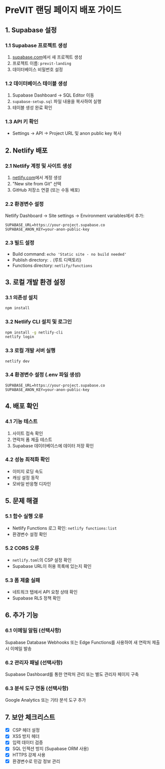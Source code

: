 # PreVIT 랜딩 페이지 배포 가이드

## 1. Supabase 설정

### 1.1 Supabase 프로젝트 생성
1. [supabase.com](https://supabase.com)에서 새 프로젝트 생성
2. 프로젝트 이름: `previt-landing`
3. 데이터베이스 비밀번호 설정

### 1.2 데이터베이스 테이블 생성
1. Supabase Dashboard → SQL Editor 이동
2. `supabase-setup.sql` 파일 내용을 복사하여 실행
3. 테이블 생성 완료 확인

### 1.3 API 키 확인
- Settings → API → Project URL 및 anon public key 복사

## 2. Netlify 배포

### 2.1 Netlify 계정 및 사이트 생성
1. [netlify.com](https://netlify.com)에서 계정 생성
2. "New site from Git" 선택
3. GitHub 저장소 연결 (또는 수동 배포)

### 2.2 환경변수 설정
Netlify Dashboard → Site settings → Environment variables에서 추가:

```
SUPABASE_URL=https://your-project.supabase.co
SUPABASE_ANON_KEY=your-anon-public-key
```

### 2.3 빌드 설정
- Build command: `echo 'Static site - no build needed'`
- Publish directory: `.` (루트 디렉토리)
- Functions directory: `netlify/functions`

## 3. 로컬 개발 환경 설정

### 3.1 의존성 설치
```bash
npm install
```

### 3.2 Netlify CLI 설치 및 로그인
```bash
npm install -g netlify-cli
netlify login
```

### 3.3 로컬 개발 서버 실행
```bash
netlify dev
```

### 3.4 환경변수 설정 (.env 파일 생성)
```
SUPABASE_URL=https://your-project.supabase.co
SUPABASE_ANON_KEY=your-anon-public-key
```

## 4. 배포 확인

### 4.1 기능 테스트
1. 사이트 접속 확인
2. 연락처 폼 제출 테스트
3. Supabase 데이터베이스에 데이터 저장 확인

### 4.2 성능 최적화 확인
- 이미지 로딩 속도
- 캐싱 설정 동작
- 모바일 반응형 디자인

## 5. 문제 해결

### 5.1 함수 실행 오류
- Netlify Functions 로그 확인: `netlify functions:list`
- 환경변수 설정 확인

### 5.2 CORS 오류
- `netlify.toml`의 CSP 설정 확인
- Supabase URL이 허용 목록에 있는지 확인

### 5.3 폼 제출 실패
- 네트워크 탭에서 API 요청 상태 확인
- Supabase RLS 정책 확인

## 6. 추가 기능

### 6.1 이메일 알림 (선택사항)
Supabase Database Webhooks 또는 Edge Functions를 사용하여 새 연락처 제출 시 이메일 발송

### 6.2 관리자 패널 (선택사항)
Supabase Dashboard를 통한 연락처 관리 또는 별도 관리자 페이지 구축

### 6.3 분석 도구 연동 (선택사항)
Google Analytics 또는 기타 분석 도구 추가

## 7. 보안 체크리스트

- [x] CSP 헤더 설정
- [x] XSS 방지 헤더
- [x] 입력 데이터 검증
- [x] SQL 인젝션 방지 (Supabase ORM 사용)
- [x] HTTPS 강제 사용
- [x] 환경변수로 민감 정보 관리